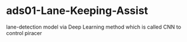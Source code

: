 # ads01-Lane-Keeping-Assist
  lane-detection model via Deep Learning method which is called CNN to control piracer
